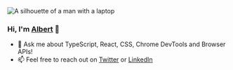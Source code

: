 <img alt="A silhouette of a man with a laptop" src="https://github.com/AlbertQM/AlbertQM/assets/33761650/b74a52c8-22a1-42a2-a069-1962239b506d">

### Hi, I'm [Albert](https://albertqm.github.io/) 👋

- 💬 Ask me about TypeScript, React, CSS, Chrome DevTools and Browser APIs!
- 📫 Feel free to reach out on [Twitter](https://twitter.com/albe_moro) or [LinkedIn](https://uk.linkedin.com/in/alberto-morabito-299320155)

<!--
**AlbertQM/AlbertQM** is a ✨ _special_ ✨ repository because its `README.md` (this file) appears on your GitHub profile.

Here are some ideas to get you started:

- 🔭 I’m currently working on ...
- 🌱 I’m currently learning ...
- 👯 I’m looking to collaborate on ...
- 🤔 I’m looking for help with ...
- 💬 Ask me about ...
- 📫 How to reach me: ...
- 😄 Pronouns: ...
- ⚡ Fun fact: ...
-->

